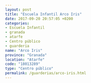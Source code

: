 ```yaml
---
layout: post
title: "Escuela Infantil Arco Iris"
date: 2017-09-20 20:57:05 +0200
categories:
- Escuela Infantil
- granada
- atarfe
- Centro público
- guarderia
name: "Arco Iris"
province: "Granada"
location: "Atarfe"
code: "18013289"
type: "Centro público"
permalink: /guarderias/arco-iris.html
---
```

